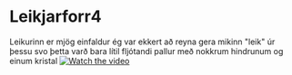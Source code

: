 # Leikjarforr4
Leikurinn er mjög einfaldur ég var ekkert að reyna gera mikinn "leik" úr þessu svo þetta varð bara lítil fljótandi pallur með nokkrum hindrunum og einum kristal 
[![Watch the video](https://i.imgur.com/vKb2F1B.png)](https://youtu.be/vt5fpE0bzSY)
